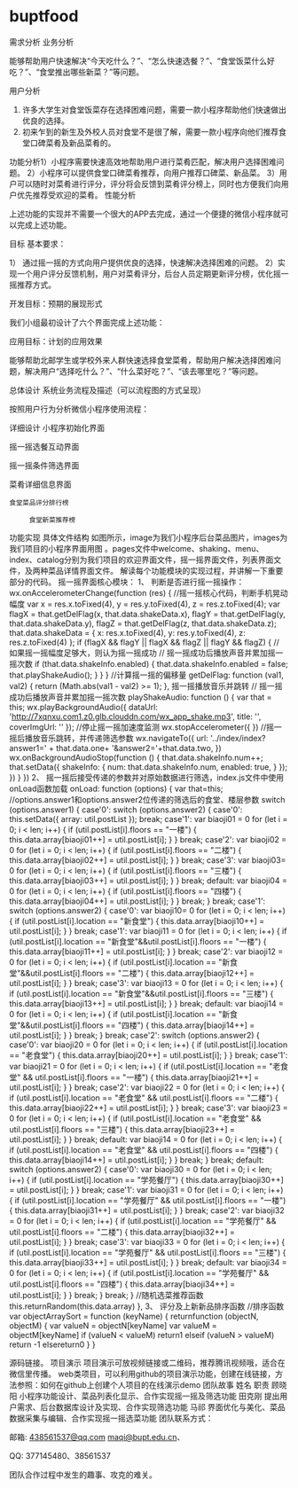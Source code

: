 # buptfood
需求分析
业务分析

能够帮助用户快速解决“今天吃什么？”、“怎么快速选餐？”、“食堂饭菜什么好吃？”、“食堂推出哪些新菜？”等问题。



用户分析

1) 许多大学生对食堂饭菜存在选择困难问题，需要一款小程序帮助他们快速做出优良的选择。
2) 初来乍到的新生及外校人员对食堂不是很了解，需要一款小程序向他们推荐食堂口碑菜肴及新品菜肴的。



功能分析1）小程序需要快速高效地帮助用户进行菜肴匹配，解决用户选择困难问题。
2）小程序可以提供食堂口碑菜肴推荐，向用户推荐口碑菜、新品菜。
3）用户可以随时对菜肴进行评分，评分将会反馈到菜肴评分榜上，同时也方便我们向用户优先推荐受欢迎的菜肴。
性能分析

上述功能的实现并不需要一个很大的APP去完成，通过一个便捷的微信小程序就可以完成上述功能。



目标
基本要求：

1） 通过摇一摇的方式向用户提供优良的选择，快速解决选择困难的问题。
2）实现一个用户评分反馈机制，用户对菜肴评分，后台人员定期更新评分榜，优化摇一摇推荐方式。

开发目标：预期的展现形式

 我们小组最初设计了六个界面完成上述功能：

                    

             

应用目标：计划的应用效果

能够帮助北邮学生或学校外来人群快速选择食堂菜肴，帮助用户解决选择困难问题，解决用户“选择吃什么？”、“什么菜好吃？”、“该去哪里吃？”等问题。

总体设计
系统业务流程及描述（可以流程图的方式呈现）

按照用户行为分析微信小程序使用流程：



详细设计
  小程序初始化界面

   摇一摇选餐互动界面

  摇一摇条件筛选界面

菜肴详细信息界面

    食堂菜品评分排行榜

         食堂新菜推荐榜



功能实现
具体文件结构
如图所示，image为我们小程序后台菜品图片，images为我们项目的小程序界面用图 。pages文件中welcome、shaking、menu、index、catalog分别为我们项目的欢迎界面文件，摇一摇界面文件，列表界面文件，及两种菜品详情界面文件。
解读每个功能模块的实现过程，并讲解一下重要部分的代码。
摇一摇界面核心模块：
1、 判断是否进行摇一摇操作：
wx.onAccelerometerChange(function (res) {
//摇一摇核心代码，判断手机晃动幅度
var x = res.x.toFixed(4),
y = res.y.toFixed(4),
z = res.z.toFixed(4);
var flagX = that.getDelFlag(x, that.data.shakeData.x),
flagY = that.getDelFlag(y, that.data.shakeData.y),
flagZ = that.getDelFlag(z, that.data.shakeData.z);
that.data.shakeData = {
x: res.x.toFixed(4),
y: res.y.toFixed(4),
z: res.z.toFixed(4)
};
if (flagX && flagY || flagX && flagZ || flagY && flagZ) {
// 如果摇一摇幅度足够大，则认为摇一摇成功
// 摇一摇成功后播放声音并累加摇一摇次数
if (that.data.shakeInfo.enabled) {
that.data.shakeInfo.enabled = false;
that.playShakeAudio();
}
}
}
//计算摇一摇的偏移量
getDelFlag: function (val1, val2) {
return (Math.abs(val1 - val2) >= 1);
},
摇一摇播放音乐并跳转
// 摇一摇成功后播放声音并累加摇一摇次数
playShakeAudio: function () {
var that = this;
wx.playBackgroundAudio({
dataUrl: 'http://7xqnxu.com1.z0.glb.clouddn.com/wx_app_shake.mp3',
title: '',
coverImgUrl: ''
});
//停止摇一摇加速度监测
wx.stopAccelerometer({
})
//摇一摇后播放音乐跳转，并传递筛选参数
wx.navigateTo({
url: '../index/index?answer1=' + that.data.one+ '&answer2='+that.data.two,
})
wx.onBackgroundAudioStop(function () {
that.data.shakeInfo.num++;
that.setData({
shakeInfo: {
num: that.data.shakeInfo.num,
enabled: true,
}
});
})
}
})
2、 摇一摇后接受传递的参数并对原始数据进行筛选，index.js文件中使用onLoad函数加载
onLoad: function (options) {
var that=this;
//options.answer1和options.answer2位传递的筛选后的食堂、楼层参数
switch (options.answer1) {
case'0':
switch (options.answer2) {
case'0':
this.setData({
array: util.postList
});
break;
case'1':
var biaoji01 = 0
for (let i = 0; i < len; i++) {
if (util.postList[i].floors == "一楼") {
this.data.array[biaoji01++] = util.postList[i];
}
}
break;
case'2':
var biaoji02 = 0
for (let i = 0; i < len; i++) {
if (util.postList[i].floors == "二楼") {
this.data.array[biaoji02++] = util.postList[i];
}
}
break;
case'3':
var biaoji03= 0
for (let i = 0; i < len; i++) {
if (util.postList[i].floors == "三楼") {
this.data.array[biaoji03++] = util.postList[i];
}
}
break;
default:
var biaoji04 = 0
for (let i = 0; i < len; i++) {
if (util.postList[i].floors == "四楼") {
this.data.array[biaoji04++] = util.postList[i];
}
}
break;
}
break;
case'1':
switch (options.answer2) {
case'0':
var biaoji10= 0
for (let i = 0; i < len; i++) {
if (util.postList[i].location == "新食堂") {
this.data.array[biaoji10++] = util.postList[i];
}
}
break;
case'1':
var biaoji11 = 0
for (let i = 0; i < len; i++) {
if (util.postList[i].location == "新食堂"&&util.postList[i].floors == "一楼") {
this.data.array[biaoji11++] = util.postList[i];
}
}
break;
case'2':
var biaoji12 = 0
for (let i = 0; i < len; i++) {
if (util.postList[i].location == "新食堂"&&util.postList[i].floors == "二楼") {
this.data.array[biaoji12++] = util.postList[i];
}
}
break;
case'3':
var biaoji13 = 0
for (let i = 0; i < len; i++) {
if (util.postList[i].location == "新食堂"&&util.postList[i].floors == "三楼") {
this.data.array[biaoji13++] = util.postList[i];
}
}
break;
default:
var biaoji14 = 0
for (let i = 0; i < len; i++) {
if (util.postList[i].location == "新食堂"&&util.postList[i].floors == "四楼") {
this.data.array[biaoji14++] = util.postList[i];
}
}
break;
}
break;
case'2':
switch (options.answer2) {
case'0':
var biaoji20 = 0
for (let i = 0; i < len; i++) {
if (util.postList[i].location == "老食堂") {
this.data.array[biaoji20++] = util.postList[i];
}
}
break;
case'1':
var biaoji21 = 0
for (let i = 0; i < len; i++) {
if (util.postList[i].location == "老食堂" && util.postList[i].floors == "一楼") {
this.data.array[biaoji21++] = util.postList[i];
}
}
break;
case'2':
var biaoji22 = 0
for (let i = 0; i < len; i++) {
if (util.postList[i].location == "老食堂" && util.postList[i].floors == "二楼") {
this.data.array[biaoji22++] = util.postList[i];
}
}
break;
case'3':
var biaoji23 = 0
for (let i = 0; i < len; i++) {
if (util.postList[i].location == "老食堂" && util.postList[i].floors == "三楼") {
this.data.array[biaoji23++] = util.postList[i];
}
}
break;
default:
var biaoji14 = 0
for (let i = 0; i < len; i++) {
if (util.postList[i].location == "老食堂" && util.postList[i].floors == "四楼") {
this.data.array[biaoji14++] = util.postList[i];
}
}
break;
}
break;
default:
switch (options.answer2) {
case'0':
var biaoji30 = 0
for (let i = 0; i < len; i++) {
if (util.postList[i].location == "学苑餐厅") {
this.data.array[biaoji30++] = util.postList[i];
}
}
break;
case'1':
var biaoji31 = 0
for (let i = 0; i < len; i++) {
if (util.postList[i].location == "学苑餐厅" && util.postList[i].floors == "一楼") {
this.data.array[biaoji31++] = util.postList[i];
}
}
break;
case'2':
var biaoji32 = 0
for (let i = 0; i < len; i++) {
if (util.postList[i].location == "学苑餐厅" && util.postList[i].floors == "二楼") {
this.data.array[biaoji32++] = util.postList[i];
}
}
break;
case'3':
var biaoji33 = 0
for (let i = 0; i < len; i++) {
if (util.postList[i].location == "学苑餐厅" && util.postList[i].floors == "三楼") {
this.data.array[biaoji33++] = util.postList[i];
}
}
break;
default:
var biaoji34 = 0
for (let i = 0; i < len; i++) {
if (util.postList[i].location == "学苑餐厅" && util.postList[i].floors == "四楼") {
this.data.array[biaoji34++] = util.postList[i];
}
}
break;
}
break;
}
//随机选菜推荐函数
this.returnRandom(this.data.array)
},
3、 评分及上新新品排序函数
//排序函数
var objectArraySort = function (keyName) {
returnfunction (objectN, objectM) {
var valueN = objectN[keyName]
var valueM = objectM[keyName]
if (valueN < valueM) return1
elseif (valueN > valueM) return -1
elsereturn0
}
}
 
源码链接。
项目演示
项目演示可放视频链接或二维码，推荐腾讯视频哦，适合在微信里传播。
web类项目，可以利用github的项目演示功能，创建在线链接，方法参照：如何在github上创建个人项目的在线演示demo
团队故事
姓名	职责
顾晓阳	 小程序功能设计、菜品列表化显示、合作实现摇一摇及筛选功能
田克刚	 提出用户需求、后台数据库设计及实现、合作实现筛选功能
马祁	 界面优化与美化、菜品数据采集与编辑、合作实现摇一摇选菜功能
团队联系方式：

邮箱:  438561537@qq.com    maqi@bupt.edu.cn、

QQ: 377145480、38561537

团队合作过程中发生的趣事、攻克的难关。
